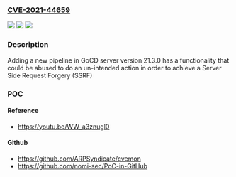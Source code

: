 ### [CVE-2021-44659](https://cve.mitre.org/cgi-bin/cvename.cgi?name=CVE-2021-44659)
![](https://img.shields.io/static/v1?label=Product&message=n%2Fa&color=blue)
![](https://img.shields.io/static/v1?label=Version&message=n%2Fa&color=blue)
![](https://img.shields.io/static/v1?label=Vulnerability&message=n%2Fa&color=brighgreen)

### Description

Adding a new pipeline in GoCD server version 21.3.0 has a functionality that could be abused to do an un-intended action in order to achieve a Server Side Request Forgery (SSRF)

### POC

#### Reference
- https://youtu.be/WW_a3znugl0

#### Github
- https://github.com/ARPSyndicate/cvemon
- https://github.com/nomi-sec/PoC-in-GitHub

